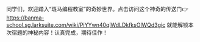 同学们，欢迎踏入“斑马编程教室”的奇妙世界。点击访问这个神奇的传送门👉 https://banma-school.sg.larksuite.com/wiki/PiYYwn40qiWdLDkfksOlWQd3gic 就能解锁本次宿题的神秘内容！认真完成，期待佳作！